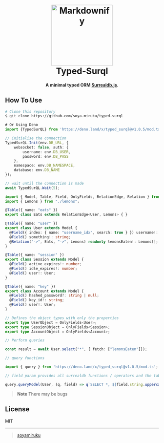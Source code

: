 
<h1 align="center">
  <br>
  <a href="http://www.amitmerchant.com/electron-markdownify"><img src="https://files.oaiusercontent.com/file-JF5lKVEp2mxqbJ94WkF7hO1E?se=2023-11-23T09%3A47%3A38Z&sp=r&sv=2021-08-06&sr=b&rscc=max-age%3D31536000%2C%20immutable&rscd=attachment%3B%20filename%3De60d6697-d6a9-4ae3-b7ef-12ebb54d26d4.webp&sig=t1sj%2BTRCn2TX6Hl1y4AnhqRiwEPVG2XVZJOyrtEGcE8%3D" alt="Markdownify" width="200"></a>
  <br>
  Typed-Surql
  <br>
</h1>

<h4 align="center">A minimal typed ORM <a href="https://github.com/surrealdb/surrealdb.js" target="_blank">Surrealdb.js</a>.</h4>


## How To Use

```bash
# Clone this repository
$ git clone https://github.com/soya-miruku/typed-surql
```

```ts
# Or Using Deno
import {TypedSurQL} from 'https://deno.land/x/typed_surql@v1.0.5/mod.ts'

// initialise the connection
TypedSurQL.Init(env.DB_URL, {
	websocket: false, auth: {
		username: env.DB_USER,
		password: env.DB_PASS
	},
	namespace: env.DB_NAMESPACE,
	database: env.DB_NAME
});

// wait until the connection is made
await TypedSurQL.Wait(5);

import { Model, Table, Field, OnlyFields, RelationEdge, Relation } from 'https://deno.land/x/typed_surql@v1.0.5/mod.ts';
import { Lemons } from "./lemons";

@Table({ name: "eats" })
export class Eats extends RelationEdge<User, Lemons> { }

@Table({ name: "user" })
export class User extends Model {
  @Field({ index: { name: "username_idx", search: true } }) username!: string;
  @Field() something!: string;
  @Relation("->", Eats, "->", Lemons) readonly lemonsEaten!: Lemons[];
}

@Table({ name: "session" })
export class Session extends Model {
  @Field() active_expires!: number;
  @Field() idle_expires!: number;
  @Field() user!: User;
}

@Table({ name: "key" })
export class Account extends Model {
  @Field() hashed_password?: string | null;
  @Field() key_id!: string;
  @Field() user!: User;
}

// Defines the object types with only the properties
export type UserObject = OnlyFields<User>;
export type SessionObject = OnlyFields<Session>;
export type AccountObject = OnlyFields<Account>;

// Perform queries

const result = await User.select("*", { fetch: ["lemonsEaten"]});

// query functions

import { query } from 'https://deno.land/x/typed_surql@v1.0.5/mod.ts';

// field param provides all surrealdb functions / operators and the table name as well allowing you to select the model properties:

query.queryModel(User, (q, field) => q`SELECT *, ${field.string.uppercase(field("username")).as("cap_username")} FROM ${field.table} WHERE ${field("id")} = ....`)
```

> **Note**
> There may be bugs

## License

MIT

---

> [soyamiruku](https://github.com/soya-miruku) &nbsp;